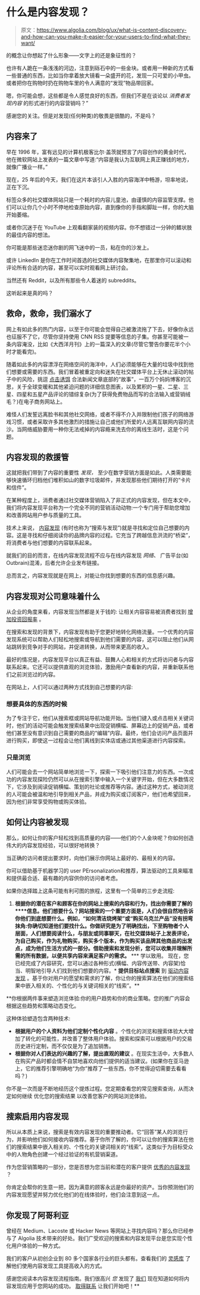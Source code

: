 # 什么是内容发现？

> 原文：<https://www.algolia.com/blog/ux/what-is-content-discovery-and-how-can-you-make-it-easier-for-your-users-to-find-what-they-want/>

的概念让你想起了什么形象——文字上的还是象征性的？

也许有人跪在一条浅浅的河边，注意到砾石中的一些金块。或者用一种新的方式看一些普通的东西，比如当你拿着放大镜看一朵盛开的花，发现一只可爱的小甲虫。或者把你在购物时扔在购物车里的令人满意的“发现”物品带回家。

嗯，你可能会想，这些都是令人感觉良好的东西，但我们不是在谈论以 *消费者发现内容* 的形式进行的内容营销吗？”

感谢您的关注。但是对发现(任何种类)的敬畏是很酷的，不是吗？

## [](#here-comes-the-content)内容来了

早在 1996 年，富有远见的计算机极客比尔·盖茨就预言了内容创作的黄金时代，他在微软网站上发表的一篇文章中写道:“内容是我认为互联网上真正赚钱的地方，就像广播业一样。”

现在，25 年后的今天，我们在这片本该引人入胜的内容海洋中畅游，坦率地说，正在下沉。

标签众多的社交媒体网站只是一个耗时的内容儿童池，由谨慎的内容监管支撑。他们可以让你几个小时不停地检查原始内容，直到像你的手指和脚趾一样，你的大脑开始萎缩。

或者你沉迷于在 YouTube 上观看翻家装的视频内容。你不想错过一分钟的鳍状肢的最佳内容的想法。

你可能是那些迷恋迷你剧的网飞迷中的一员，粘在你的沙发上。

或许 LinkedIn 是你在工作时间首选的社交媒体内容聚集地，在那里你可以滚动和评论所有合适的内容，甚至可以实时观看网上研讨会。

当然还有 Reddit，以及所有那些令人着迷的 subreddits。

这听起来是真的吗？

## [](#help-help-we%e2%80%99re-drowning)救命，救命，我们溺水了

网上有如此多的热门内容，以至于你可能会觉得自己被激流拖了下去，好像你永远也征服不了它，尽管你坚持使用 CNN RSS 提要等信息的子集。你甚至可能被一条内容淹没，比如《大西洋月刊》上的一篇深入的文章(尽管它警告你要花半个小时才能看完)。

随着如此多的内容漂浮在网络空间的海洋中，人们必须能够在大量的垃圾中找到他们想要或需要的东西。我们冒着被重定向和迷失在社交媒体平台上无休止滚动的帖子中的风险，挑逗 [点击诱饵](https://edu.gcfglobal.org/en/thenow/what-is-clickbait/1/) 合法新闻文章底部的“故事”，一百万个妈妈博客的沉思，关于全球变暖和其他紧迫问题的详细信息图表，以及累积的一星、二星、三星、四星和五星产品评论的错综复杂(为了获得免费物品而写的合法输入或营销绒毛？)在电子商务网站上。

难怪人们发誓远离脸书和其他社交网络，或者不得不介入并限制他们孩子的网络游戏习惯，或者采取许多其他激烈的措施让自己或他们所爱的人远离互联网内容的流沙。当网络威胁要用一种你无法戒掉的内容瘾来洗去你的离线生活时，这是个问题。

## [](#the-rescue-tube-of-content-discovery)内容发现的救援管

这就把我们带到了内容的重要性 *发现，* 至少在数字营销方面是如此。人类需要能够快速循环归档他们堆积如山的数字垃圾邮件，并发现那些他们期待打开的“卡片和信件”。

在某种程度上，消费者通过社交媒体营销陷入了非正式的内容发现，但在本文中，我们将内容发现平台称为一个完全不同的营销活动动物:一个专门用于帮助您增加和改善网站用户参与质量的工具。

技术上来说， [内容发现](https://www.algolia.com/blog/ux/site-search-content-discovery/) (有时也称为“搜索与发现”)就是寻找和定位自己想要的内容。这是寻找和仔细阅读你的品牌内容的过程。它充当了跨越信息洪流的“桥梁”，将消费者与他们想要的内容联系起来。

就我们的目的而言，在线内容发现流程不应与在线内容发现 *网络、* 广告平台(如 Outbrain)混淆，后者允许企业发布链接。

总而言之，内容发现就是在网上，对能让你找到想要的东西的信息感兴趣。

## [](#what-content-discovery-means-to-companies)内容发现对公司意味着什么

从企业的角度来看，内容发现当然都是关于钱的: 让相关内容容易被消费者找到 [增加投资回报率](https://resources.algolia.com/technology/tradeshow-productgrowthinnovationsummit) 。

在搜索和发现的背景下，内容发现有助于您更好地转化网络流量。一个优秀的内容发现系统可以帮助人们轻松地搜索或导航到他们需要的内容，这可以阻止他们从网站跳转到竞争对手的网站，并促进转换，从而带来更高的收入。

最好的情况是，内容发现平台以真正有益、鼓舞人心和相关的方式将访问者与内容联系起来。它还可以提供直观的浏览体验，激励用户查看新的内容，并重新联系他们之前浏览过的内容。

在网站上，人们可以通过两种方式找到自己想要的内容:

### [](#while-wanting-something-specific)想要具体的东西的时候

为了专注于它，他们从搜索框或网站导航功能开始。当他们键入或点击相关关键词时，他们的活动可能会触发搜索结果中出现促销横幅、屏幕边上的促销产品，或者他们甚至没有意识到自己需要的商品的“编辑”内容。最终，他们会访问产品页面并进行购买，即使这一过程会让他们离线到实体店或通过其他渠道进行内容探索。

### [](#while-just-browsing)只是浏览

人们可能会去一个网站简单地浏览一下，探索一下吸引他们注意力的东西。一次成功的内容发现探险仍然可以从在搜索引擎中输入一个关键字开始，但在大多数情况下，它涉及到阅读促销横幅、策划的社论或推荐等内容。通过这种方式，被动浏览的人可能会被温和地引导到相关产品，并成为购买或订阅客户，他们也希望回来，因为他们非常享受购物或购买体验。

## [](#how-to-make-content-discoverable)如何让内容被发现

那么，如何让你的客户轻松找到高质量的内容——他们的个人金块呢？你如何创造伟大的内容发现经验，可以很好地转换？

当正确的访问者提出要求时，向他们展示你网站上最好的、最相关的内容。

你可以借助基于机器学习的 user PErsonalization和推荐，算法驱动的工具来瞄准和提供最合适、最有趣的内容供你的访问者考虑。

如果你选择踏上这条可能有利可图的旅程，这里有一个简单的三步走流程:

1.  **根据你的潜在客户和顾客在你的网站上搜索的内容和行为，找出你需要了解的****信息。他们想要什么？网站搜索的一个重要方面是，人们会很自然地告诉你他们到底想要什么。例如，“如何清洁烧烤架”或“购买乌克兰产品”没有拐弯抹角:你确切知道他们要找什么。你做研究是为了明确找出，下至购物者个人层面，人们想要阅读什么，与朋友或同事聊天，在社交媒体帖子上发表评论，为自己购买，作为礼物购买，购买多个版本，作为购买该品牌其他商品的出发点，成为他们生活方式的一部分。借助搜索和发现分析，您可以收集并理解所需的所有数据，以便共享内容来满足客户的需求。**
***   学以致用。 现在，您已经完成了内容研究，您可以通过各种形式(横幅、内容传送带、内容架)恰当、明智地引导人们找到他们想要的内容。*   **提供目标站点搜索** 到 [驱动内容发现](https://www.algolia.com/blog/ux/site-search-content-discovery/) 。基于你对用户的愿望和需求的了解，你让你的搜索算法在他们的搜索结果中嵌入相关的、个性化的与关键词相关的“线索”。**

 **你根据两件事来塑造浏览体验:你的用户趋势和你的商业策略。您的推广内容会根据这些趋势和策略动态变化。

这种体验塑造包含两种技术:

*   **根据用户的个人资料为他们定制个性化内容** 。个性化的浏览和搜索体验大大增加了转化的可能性，并改善了整体用户体验。搜索和探索可以根据用户的交易历史进行定制，而不仅仅是为了追加销售。
*   **根据你对人们表达的兴趣的了解，提出直观的建议** 。在现实生活中，大多数人在购买产品时都会情不自禁地喜欢向他们提供的适当建议。(如果你在亚马逊上，它的推荐引擎明确地“为你”推荐了一些东西，你不觉得迫切需要去看看吗？)

你不是一次而是不断地经历这个提炼过程。您定期查看您的常见搜索查询，从而决定如何继续 优化您的搜索结果 以改善您客户的网站浏览体验。

## [](#search-enables-content-discovery)搜索启用内容发现

所以从本质上来说，搜索是有效内容发现的重要推动者。它“回答”某人的浏览行为，并影响他们如何接收内容推荐。基于你所了解的，你可以让你的搜索算法在他们的搜索结果中嵌入相关的、个性化的关键词相关的“线索”。这类似于为目标受众中的人物角色创建一个经过验证的有机营销渠道。

作为您营销策略的一部分，您是否想为您当前和潜在的客户提供 [优秀的内容发现](https://www.algolia.com/blog/product/top-6-tips-for-delivering-a-next-level-search-and-discovery-experience/) ？

你肯定会帮你的生意一把，因为满意的顾客永远是你最好的资产。当你预测他们的内容发现愿望并努力优化他们的在线体验时，他们会注意到这一点。

## [](#you%e2%80%99ve-discovered-algolia%c2%a0)你发现了阿哥利亚

曾经在 Medium、Lacoste 或 Hacker News 等网站上寻找内容吗？那么你已经参与了 Algolia 技术带来的好处。我们广受欢迎的搜索和内容发现平台是您实现个性化用户体验的一种方式。

我们的客户从初创企业到 80 多个国家各行业的巨头都有。查看我们的 [灵感库](https://www.algolia.com/search-inspiration-library/) 了解他们使用内容发现工具提高收入的方式。

感谢您阅读本内容发现流程指南。我们很高兴 *您* 发现了 [我们](https://www.algolia.com/) 现在知道如何将内容发现应用于您网站的成功。 [取得联系](https://www.algolia.com/contactus/) 让我们开始吧！**